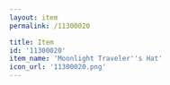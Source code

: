 ```yaml
---
layout: item
permalink: /11300020

title: Item
id: '11300020'
item_name: 'Moonlight Traveler''s Hat'
icon_url: '11300020.png'
---
```

